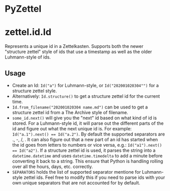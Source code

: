 PyZettel
========

# zettel.id.Id

Represents a unique id in a Zettelkasten. Supports both the newer "structure zettel" style of ids that use a
timestamp as well as the older Luhmann-style of ids.

## Usage

- Create an Id: `Id("a")` for Luhmann-style, or `Id("202001020304"")` for a structure zettel style.
- Alternatively: `Id.structure()` to get a structure zettel id for the current time.
- `Id.from_filename("202001020304 name.md")` can be used to get a structure zettel id from a The Archive style of
filename.
- `some_id.next()` will give you the "next" id based on what kind of id is stored. For a Luhmann-style id, it will
parse out the different parts of the id and figure out what the next unique id is. For example:
  `Id("a.1").next() == Id("a.2")`. By default the supported separators are ., -, /, \. It can also figure out that
  a new part of an id has started when the id goes from letters to numbers or vice versa, e.g.:
  `Id("a1").next() == Id("a2")`. If a structure zettel id is used, it parses the string into a `datetime.datetime`
  and uses `datetime.timedelta` to add a minute before converting it back to a string. This ensure that Python is
  handling rolling over all the hours, days, etc. correctly.
- `SEPARATORS` holds the list of supported separator mentione for Luhmann-style zettel ids. Feel free to modify this
if you need to parse ids with your own unique separators that are not accounted for by default.